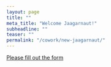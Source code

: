 ```yaml
---
layout: page
title: ""
meta_title: "Welcome Jaagarnaut!"
subheadline: ""
teaser: ""
permalink: "/cowork/new-jaagarnaut/"
---
```


<!-- BEGIN Podio web form -->
<script src="https://podio.com/webforms/14982298/1023774.js"></script>
<script type="text/javascript">
  _podioWebForm.render("1023774")
</script>
<noscript>
  <a href="https://podio.com/webforms/14982298/1023774" target="_blank">Please fill out the form</a>
</noscript>
<!-- END Podio web form -->
